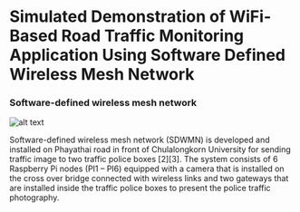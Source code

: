 # Simulated Demonstration of WiFi-Based Road Traffic Monitoring Application Using Software Defined Wireless Mesh Network

### Software-defined wireless mesh network
![alt text](https://github.com/IoTcloudServe/Smart-Mobility-Chula/blob/master/Simulated%20Demonstration%20of%20WiFi-Based%20Road%20Traffic%20Monitoring%20Application%20Using%20Software%20Defined%20Wireless%20Mesh%20Network/outdoor_ex.PNG "SDWMN")

Software-defined wireless mesh network (SDWMN) is developed and installed on Phayathai road in front of Chulalongkorn University for sending traffic image to two traffic police boxes [2][3]. The system consists of 6 Raspberry Pi nodes (PI1 – PI6) equipped with a camera that is installed on the cross over bridge connected with wireless links and two gateways that are installed inside the traffic police boxes to present the police traffic photography. 
